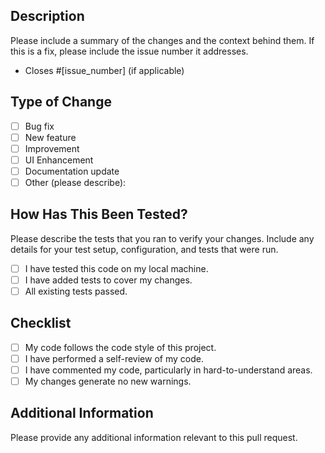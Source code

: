 ## Description

Please include a summary of the changes and the context behind them. If this is a fix, please include the issue number it addresses.

- Closes #[issue_number] (if applicable)

## Type of Change

- [ ] Bug fix
- [ ] New feature
- [ ] Improvement
- [ ] UI Enhancement
- [ ] Documentation update
- [ ] Other (please describe):

## How Has This Been Tested?

Please describe the tests that you ran to verify your changes. Include any details for your test setup, configuration, and tests that were run.

- [ ] I have tested this code on my local machine.
- [ ] I have added tests to cover my changes.
- [ ] All existing tests passed.

## Checklist

- [ ] My code follows the code style of this project.
- [ ] I have performed a self-review of my code.
- [ ] I have commented my code, particularly in hard-to-understand areas.
- [ ] My changes generate no new warnings.

## Additional Information

Please provide any additional information relevant to this pull request.


